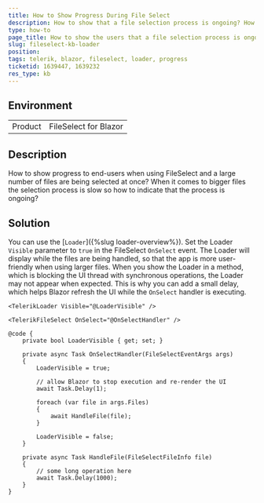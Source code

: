 ```yaml
---
title: How to Show Progress During File Select
description: How to show that a file selection process is ongoing? How to display loading progress to users when selecting a large number of files at once?
type: how-to
page_title: How to show the users that a file selection process is ongoing?
slug: fileselect-kb-loader
position:
tags: telerik, blazor, fileselect, loader, progress
ticketid: 1639447, 1639232
res_type: kb
---
```


## Environment

<table>
  <tbody>
    <tr>
      <td>Product</td>
      <td>FileSelect for Blazor
    </tr>
  </tbody>
</table>


## Description

How to show progress to end-users when using FileSelect and a large number of files are being selected at once? When it comes to bigger files the selection process is slow so how to indicate that the process is ongoing?

## Solution

You can use the [`Loader`]({%slug loader-overview%}). Set the Loader `Visible` parameter to `true` in the FileSelect `OnSelect` event. The Loader will display while the files are being handled, so that the app is more user-friendly when using larger files. When you show the Loader in a method, which is blocking the UI thread with synchronous operations, the Loader may not appear when expected. This is why you can add a small delay, which helps Blazor refresh the UI while the `OnSelect` handler is executing.

````CSHTML
<TelerikLoader Visible="@LoaderVisible" />

<TelerikFileSelect OnSelect="@OnSelectHandler" />

@code {
    private bool LoaderVisible { get; set; }

    private async Task OnSelectHandler(FileSelectEventArgs args)
    {
        LoaderVisible = true;

        // allow Blazor to stop execution and re-render the UI
        await Task.Delay(1);

        foreach (var file in args.Files)
        {
            await HandleFile(file);
        }

        LoaderVisible = false;
    }

    private async Task HandleFile(FileSelectFileInfo file)
    {
        // some long operation here
        await Task.Delay(1000);
    }
}
````